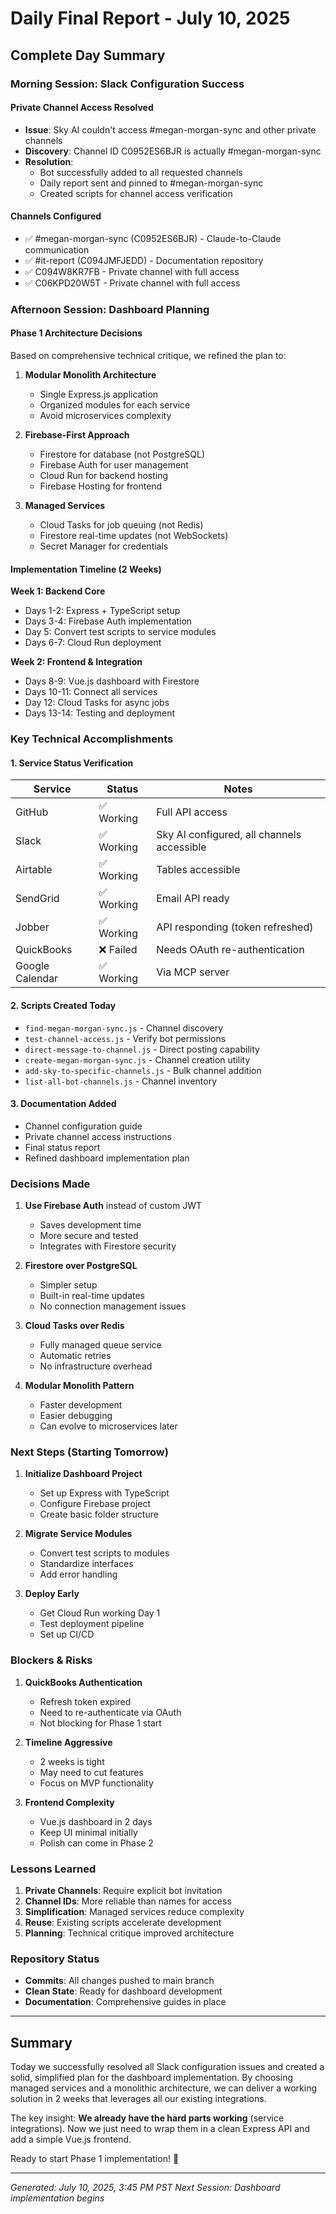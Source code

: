 # Daily Final Report - July 10, 2025
## Complete Day Summary

### Morning Session: Slack Configuration Success

#### Private Channel Access Resolved
- **Issue**: Sky AI couldn't access #megan-morgan-sync and other private channels
- **Discovery**: Channel ID C0952ES6BJR is actually #megan-morgan-sync
- **Resolution**: 
  - Bot successfully added to all requested channels
  - Daily report sent and pinned to #megan-morgan-sync
  - Created scripts for channel access verification

#### Channels Configured
- ✅ #megan-morgan-sync (C0952ES6BJR) - Claude-to-Claude communication
- ✅ #it-report (C094JMFJEDD) - Documentation repository
- ✅ C094W8KR7FB - Private channel with full access
- ✅ C06KPD20W5T - Private channel with full access

### Afternoon Session: Dashboard Planning

#### Phase 1 Architecture Decisions
Based on comprehensive technical critique, we refined the plan to:

1. **Modular Monolith Architecture**
   - Single Express.js application
   - Organized modules for each service
   - Avoid microservices complexity

2. **Firebase-First Approach**
   - Firestore for database (not PostgreSQL)
   - Firebase Auth for user management
   - Cloud Run for backend hosting
   - Firebase Hosting for frontend

3. **Managed Services**
   - Cloud Tasks for job queuing (not Redis)
   - Firestore real-time updates (not WebSockets)
   - Secret Manager for credentials

#### Implementation Timeline (2 Weeks)

**Week 1: Backend Core**
- Days 1-2: Express + TypeScript setup
- Days 3-4: Firebase Auth implementation
- Day 5: Convert test scripts to service modules
- Days 6-7: Cloud Run deployment

**Week 2: Frontend & Integration**
- Days 8-9: Vue.js dashboard with Firestore
- Days 10-11: Connect all services
- Day 12: Cloud Tasks for async jobs
- Days 13-14: Testing and deployment

### Key Technical Accomplishments

#### 1. Service Status Verification
| Service | Status | Notes |
|---------|--------|-------|
| GitHub | ✅ Working | Full API access |
| Slack | ✅ Working | Sky AI configured, all channels accessible |
| Airtable | ✅ Working | Tables accessible |
| SendGrid | ✅ Working | Email API ready |
| Jobber | ✅ Working | API responding (token refreshed) |
| QuickBooks | ❌ Failed | Needs OAuth re-authentication |
| Google Calendar | ✅ Working | Via MCP server |

#### 2. Scripts Created Today
- `find-megan-morgan-sync.js` - Channel discovery
- `test-channel-access.js` - Verify bot permissions
- `direct-message-to-channel.js` - Direct posting capability
- `create-megan-morgan-sync.js` - Channel creation utility
- `add-sky-to-specific-channels.js` - Bulk channel addition
- `list-all-bot-channels.js` - Channel inventory

#### 3. Documentation Added
- Channel configuration guide
- Private channel access instructions
- Final status report
- Refined dashboard implementation plan

### Decisions Made

1. **Use Firebase Auth** instead of custom JWT
   - Saves development time
   - More secure and tested
   - Integrates with Firestore security

2. **Firestore over PostgreSQL**
   - Simpler setup
   - Built-in real-time updates
   - No connection management issues

3. **Cloud Tasks over Redis**
   - Fully managed queue service
   - Automatic retries
   - No infrastructure overhead

4. **Modular Monolith Pattern**
   - Faster development
   - Easier debugging
   - Can evolve to microservices later

### Next Steps (Starting Tomorrow)

1. **Initialize Dashboard Project**
   - Set up Express with TypeScript
   - Configure Firebase project
   - Create basic folder structure

2. **Migrate Service Modules**
   - Convert test scripts to modules
   - Standardize interfaces
   - Add error handling

3. **Deploy Early**
   - Get Cloud Run working Day 1
   - Test deployment pipeline
   - Set up CI/CD

### Blockers & Risks

1. **QuickBooks Authentication**
   - Refresh token expired
   - Need to re-authenticate via OAuth
   - Not blocking for Phase 1 start

2. **Timeline Aggressive**
   - 2 weeks is tight
   - May need to cut features
   - Focus on MVP functionality

3. **Frontend Complexity**
   - Vue.js dashboard in 2 days
   - Keep UI minimal initially
   - Polish can come in Phase 2

### Lessons Learned

1. **Private Channels**: Require explicit bot invitation
2. **Channel IDs**: More reliable than names for access
3. **Simplification**: Managed services reduce complexity
4. **Reuse**: Existing scripts accelerate development
5. **Planning**: Technical critique improved architecture

### Repository Status
- **Commits**: All changes pushed to main branch
- **Clean State**: Ready for dashboard development
- **Documentation**: Comprehensive guides in place

---

## Summary

Today we successfully resolved all Slack configuration issues and created a solid, simplified plan for the dashboard implementation. By choosing managed services and a monolithic architecture, we can deliver a working solution in 2 weeks that leverages all our existing integrations.

The key insight: **We already have the hard parts working** (service integrations). Now we just need to wrap them in a clean Express API and add a simple Vue.js frontend.

Ready to start Phase 1 implementation! 🚀

---
*Generated: July 10, 2025, 3:45 PM PST*
*Next Session: Dashboard implementation begins*